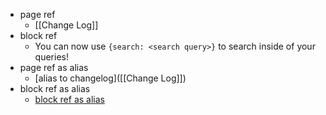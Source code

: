 - page ref
    - [[Change Log]]
- block ref
    - You can now use `{search: <search query>}` to search inside of your queries!
- page ref as alias
    - [alias to changelog]([[Change Log]])
- block ref as alias
    - [block ref as alias](((fXDeJfixl)))
